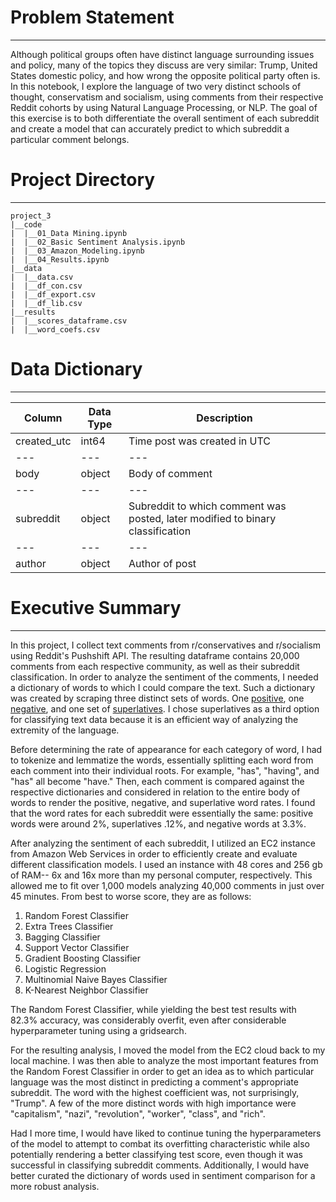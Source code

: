 # Problem Statement

________________________

Although political groups often have distinct language surrounding issues and policy, many of the topics they discuss are very similar: Trump, United States domestic policy, and how wrong the opposite political party often is. In this notebook, I explore the language of two very distinct schools of thought, conservatism and socialism, using comments from their respective Reddit cohorts by using Natural Language Processing, or NLP. The goal of this exercise is to both differentiate the overall sentiment of each subreddit and create a model that can accurately predict to which subreddit a particular comment belongs.

# Project Directory

________________________

```
project_3
|__code
|  |__01_Data Mining.ipynb
|  |__02_Basic Sentiment Analysis.ipynb
|  |__03_Amazon_Modeling.ipynb
|  |__04_Results.ipynb
|__data
|  |__data.csv
|  |__df_con.csv
|  |__df_export.csv
|  |__df_lib.csv
|__results
|  |__scores_dataframe.csv
|  |__word_coefs.csv

```
# Data Dictionary
________________________

| Column| Data Type | Description |
| --- | --- | --- |
| created_utc | int64 | Time post was created in UTC |
| --- | --- | --- |
| body | object | Body of comment |
| --- | --- | --- |
| subreddit | object | Subreddit to which comment was posted, later modified to binary classification |
| --- | --- | --- |
| author | object | Author of post |

# Executive Summary
__________________

In this project, I collect text comments from r/conservatives and r/socialism using Reddit's Pushshift API. The resulting dataframe contains 20,000 comments from each respective community, as well as their subreddit classification. In order to analyze the sentiment of the comments, I needed a dictionary of words to which I could compare the text. Such a dictionary was created by scraping three distinct sets of words. One [positive](http://www.creativeaffirmations.com/positive-words.html), one [negative](https://www.enchantedlearning.com/wordlist/negativewords.shtml), and one set of [superlatives](https://www.easypacelearning.com/all-lessons/grammar/1436-comparative-superlative-adjectives-list-from-a-to-z). I chose superlatives as a third option for classifying text data because it is an efficient way of analyzing the extremity of the language. 

Before determining the rate of appearance for each category of word, I had to tokenize and lemmatize the words, essentially splitting each word from each comment into their individual roots. For example, "has", "having", and "has" all become "have." Then, each comment is compared against the respective dictionaries and considered in relation to the entire body of words to render the positive, negative, and superlative word rates. I found that the word rates for each subreddit were essentially the same: positive words were around 2%, superlatives .12%, and negative words at 3.3%.

After analyzing the sentiment of each subreddit, I utilized an EC2 instance from Amazon Web Services in order to efficiently create and evaluate different classification models. I used an instance with 48 cores and 256 gb of RAM-- 6x and 16x more than my personal computer, respectively. This allowed me to fit over 1,000 models analyzing 40,000 comments in just over 45 minutes. From best to worse score, they are as follows: 
1. Random Forest Classifier
2. Extra Trees Classifier
3. Bagging Classifier
4. Support Vector Classifier
5. Gradient Boosting Classifier
6. Logistic Regression
7. Multinomial Naive Bayes Classifier
8. K-Nearest Neighbor Classifier

The Random Forest Classifier, while yielding the best test results with 82.3% accuracy, was considerably overfit, even after considerable hyperparameter tuning using a gridsearch. 

For the resulting analysis, I moved the model from the EC2 cloud back to my local machine. I was then able to analyze the most important features from the Random Forest Classifier in order to get an idea as to which particular language was the most distinct in predicting a comment's appropriate subreddit. The word with the highest coefficient was, not surprisingly, "Trump". A few of the more distinct words with high importance were "capitalism", "nazi", "revolution", "worker", "class", and "rich".  

Had I more time, I would have liked to continue tuning the hyperparameters of the model to attempt to combat its overfitting characteristic while also potentially rendering a better classifying test score, even though it was successful in classifying subreddit comments. Additionally, I would have better curated the dictionary of words used in sentiment comparison for a more robust analysis.